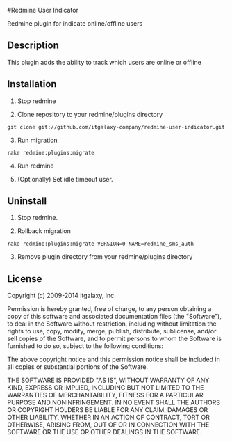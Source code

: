#Redmine User Indicator

Redmine plugin for indicate online/offline users

## Description

This plugin adds the ability to track which users are online or offline

## Installation

1. Stop redmine

2. Clone repository to your redmine/plugins directory

```
git clone git://github.com/itgalaxy-company/redmine-user-indicator.git
```

3. Run migration

```
rake redmine:plugins:migrate
```

4. Run redmine

7. (Optionally) Set idle timeout user.

## Uninstall

1. Stop redmine.

2. Rollback migration

```
rake redmine:plugins:migrate VERSION=0 NAME=redmine_sms_auth
```

3. Remove plugin directory from your redmine/plugins directory

## License

Copyright (c) 2009-2014 itgalaxy, inc.

Permission is hereby granted, free of charge, to any person
obtaining a copy of this software and associated documentation
files (the "Software"), to deal in the Software without
restriction, including without limitation the rights to use,
copy, modify, merge, publish, distribute, sublicense, and/or sell
copies of the Software, and to permit persons to whom the
Software is furnished to do so, subject to the following
conditions:

The above copyright notice and this permission notice shall be
included in all copies or substantial portions of the Software.

THE SOFTWARE IS PROVIDED "AS IS", WITHOUT WARRANTY OF ANY KIND,
EXPRESS OR IMPLIED, INCLUDING BUT NOT LIMITED TO THE WARRANTIES
OF MERCHANTABILITY, FITNESS FOR A PARTICULAR PURPOSE AND
NONINFRINGEMENT. IN NO EVENT SHALL THE AUTHORS OR COPYRIGHT
HOLDERS BE LIABLE FOR ANY CLAIM, DAMAGES OR OTHER LIABILITY,
WHETHER IN AN ACTION OF CONTRACT, TORT OR OTHERWISE, ARISING
FROM, OUT OF OR IN CONNECTION WITH THE SOFTWARE OR THE USE OR
OTHER DEALINGS IN THE SOFTWARE.
